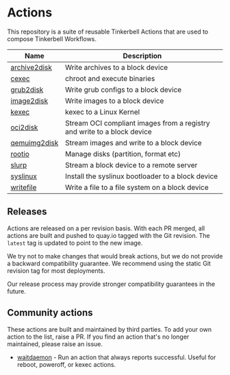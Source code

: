 # Actions

This repository is a suite of reusable Tinkerbell Actions that are used to compose Tinkerbell Workflows.

| Name | Description |
| --- | --- |
| [archive2disk](/archive2disk/)    | Write archives to a block device |
| [cexec](/cexec/)                  | chroot and execute binaries |
| [grub2disk](/grub2disk/)          | Write grub configs to a block device |
| [image2disk](/image2disk/)        | Write images to a block device |
| [kexec](/kexec/)                  | kexec to a Linux Kernel |
| [oci2disk](/oci2disk/)            | Stream OCI compliant images from a registry and write to a block device |
| [qemuimg2disk](/qemuimg2disk/)    | Stream images and write to a block device |
| [rootio](/rootio/)                | Manage disks (partition, format etc)
| [slurp](/slurp/)                  | Stream a block device to a remote server |
| [syslinux](/syslinux/)            | Install the syslinux bootloader to a block device |
| [writefile](/writefile/)          | Write a file to a file system on a block device |

## Releases

Actions are released on a per revision basis. With each PR merged, all actions are built and pushed
to quay.io tagged with the Git revision. The `latest` tag is updated to point to the new image.

We try not to make changes that would break actions, but we do not provide a backward compatibility
guarantee. We recommend using the static Git revision tag for most deployments.

Our release process may provide stronger compatibility guarantees in the future.

## Community actions

These actions are built and maintained by third parties. To add your own action to the list, raise
a PR. If you find an action that's no longer maintained, please raise an issue.

- [waitdaemon](https://github.com/jacobweinstock/waitdaemon) - Run an action that always reports successful. Useful for reboot, poweroff, or kexec actions.
